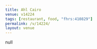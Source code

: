 ```yaml
---
title: Ahl Cairo
venue: v14224
tags: [restaurant, food, "fhrs:410829"]
permalink: /v/14224/
layout: venue
---
```

null